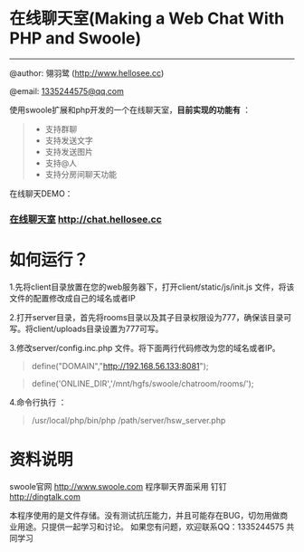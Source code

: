 # 在线聊天室(Making a Web Chat With PHP and Swoole)

------
@author: 翎羽鹭 (http://www.hellosee.cc)

@email: 1335244575@qq.com

使用swoole扩展和php开发的一个在线聊天室，**目前实现的功能有** ：

> * 支持群聊
> * 支持发送文字
> * 支持发送图片
> * 支持@人
> * 支持分房间聊天功能

在线聊天DEMO：
### [在线聊天室](http://chat.hellosee.cc/)  http://chat.hellosee.cc

# 如何运行？

1.先将client目录放置在您的web服务器下，打开client/static/js/init.js 文件，将该文件的配置修改成自己的域名或者IP

2.打开server目录，首先将rooms目录以及其子目录权限设为777，确保该目录可写。将client/uploads目录设置为777可写。

3.修改server/config.inc.php 文件。将下面两行代码修改为您的域名或者IP。

> define("DOMAIN","http://192.168.56.133:8081");

> define('ONLINE_DIR','/mnt/hgfs/swoole/chatroom/rooms/');

4.命令行执行 ：
> /usr/local/php/bin/php /path/server/hsw_server.php 

# 资料说明
swoole官网 http://www.swoole.com
程序聊天界面采用 钉钉 http://dingtalk.com 

本程序使用的是文件存储。没有测试抗压能力，并且可能存在BUG，切勿用做商业用途。只提供一起学习和讨论。
如果您有问题，欢迎联系QQ：1335244575 共同学习

